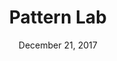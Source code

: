 ---
date: December 21, 2017
title: Pattern Lab
link: http://patternlab.io/
image: images/tools/pattern-lab.jpg
description: Pattern Lab helps you and your team build thoughtful, pattern-driven user interfaces using atomic design principles.
tags:
- documentation

# ================================
# TOOLS CATEGORIES AVAILABLE
# ================================
# - design
# - development
# - documentation
# - frameworks
# - sketch
#   type: Plugin
#   type: Sketch File
# ================================
---